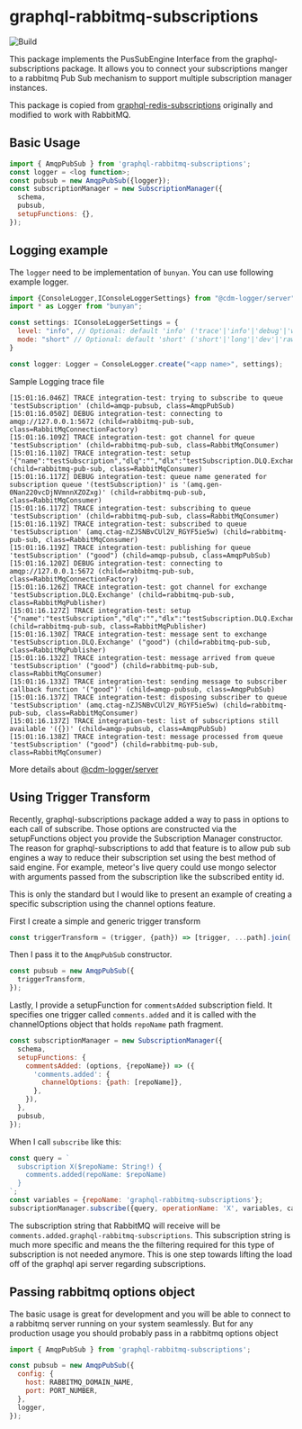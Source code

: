 # graphql-rabbitmq-subscriptions

![Build](https://github.com/sanar/sanar-graphql-subscriptions/workflows/Node.js%20CI/badge.svg)

This package implements the PusSubEngine Interface from the graphql-subscriptions package. 
It allows you to connect your subscriptions manger to a rabbitmq Pub Sub mechanism to support 
multiple subscription manager instances.

This package is copied from [graphql-redis-subscriptions](https://github.com/davidyaha/graphql-redis-subscriptions) originally and modified to work with RabbitMQ.
   
## Basic Usage

```javascript
import { AmqpPubSub } from 'graphql-rabbitmq-subscriptions';
const logger = <log function>;
const pubsub = new AmqpPubSub({logger});
const subscriptionManager = new SubscriptionManager({
  schema,
  pubsub,
  setupFunctions: {},
});
```

## Logging example

The `logger` need to be implementation of `bunyan`. You can use following example logger.

```javascript
import {ConsoleLogger,IConsoleLoggerSettings} from "@cdm-logger/server";
import * as Logger from "bunyan";

const settings: IConsoleLoggerSettings = {
  level: "info", // Optional: default 'info' ('trace'|'info'|'debug'|'warn'|'error'|'fatal')
  mode: "short" // Optional: default 'short' ('short'|'long'|'dev'|'raw')
}

const logger: Logger = ConsoleLogger.create("<app name>", settings);
```

Sample Logging trace file
```
[15:01:16.046Z] TRACE integration-test: trying to subscribe to queue 'testSubscription' (child=amqp-pubsub, class=AmqpPubSub)
[15:01:16.050Z] DEBUG integration-test: connecting to amqp://127.0.0.1:5672 (child=rabbitmq-pub-sub, class=RabbitMqConnectionFactory)
[15:01:16.109Z] TRACE integration-test: got channel for queue 'testSubscription' (child=rabbitmq-pub-sub, class=RabbitMqConsumer)
[15:01:16.110Z] TRACE integration-test: setup '{"name":"testSubscription","dlq":"","dlx":"testSubscription.DLQ.Exchange"}' (child=rabbitmq-pub-sub, class=RabbitMqConsumer)
[15:01:16.117Z] DEBUG integration-test: queue name generated for subscription queue '(testSubscription)' is '(amq.gen-0Nan220vcDjNVmnnXZOZxg)' (child=rabbitmq-pub-sub, class=RabbitMqConsumer)
[15:01:16.117Z] TRACE integration-test: subscribing to queue 'testSubscription' (child=rabbitmq-pub-sub, class=RabbitMqConsumer)
[15:01:16.119Z] TRACE integration-test: subscribed to queue 'testSubscription' (amq.ctag-nZJSNBvCUl2V_RGYF5ie5w) (child=rabbitmq-pub-sub, class=RabbitMqConsumer)
[15:01:16.119Z] TRACE integration-test: publishing for queue 'testSubscription' ("good") (child=amqp-pubsub, class=AmqpPubSub)
[15:01:16.120Z] DEBUG integration-test: connecting to amqp://127.0.0.1:5672 (child=rabbitmq-pub-sub, class=RabbitMqConnectionFactory)
[15:01:16.126Z] TRACE integration-test: got channel for exchange 'testSubscription.DLQ.Exchange' (child=rabbitmq-pub-sub, class=RabbitMqPublisher)
[15:01:16.127Z] TRACE integration-test: setup '{"name":"testSubscription","dlq":"","dlx":"testSubscription.DLQ.Exchange"}' (child=rabbitmq-pub-sub, class=RabbitMqPublisher)
[15:01:16.130Z] TRACE integration-test: message sent to exchange 'testSubscription.DLQ.Exchange' ("good") (child=rabbitmq-pub-sub, class=RabbitMqPublisher)
[15:01:16.132Z] TRACE integration-test: message arrived from queue 'testSubscription' ("good") (child=rabbitmq-pub-sub, class=RabbitMqConsumer)
[15:01:16.133Z] TRACE integration-test: sending message to subscriber callback function '("good")' (child=amqp-pubsub, class=AmqpPubSub)
[15:01:16.137Z] TRACE integration-test: disposing subscriber to queue 'testSubscription' (amq.ctag-nZJSNBvCUl2V_RGYF5ie5w) (child=rabbitmq-pub-sub, class=RabbitMqConsumer)
[15:01:16.137Z] TRACE integration-test: list of subscriptions still available '({})' (child=amqp-pubsub, class=AmqpPubSub)
[15:01:16.138Z] TRACE integration-test: message processed from queue 'testSubscription' ("good") (child=rabbitmq-pub-sub, class=RabbitMqConsumer)
```
More details about [@cdm-logger/server](https://github.com/cdmbase/cdm-logger)

## Using Trigger Transform

Recently, graphql-subscriptions package added a way to pass in options to each call of subscribe.
Those options are constructed via the setupFunctions object you provide the Subscription Manager constructor.
The reason for graphql-subscriptions to add that feature is to allow pub sub engines a way to reduce their subscription set using the best method of said engine.
For example, meteor's live query could use mongo selector with arguments passed from the subscription like the subscribed entity id.

This is only the standard but I would like to present an example of creating a specific subscription using the channel options feature.

First I create a simple and generic trigger transform 
```javascript
const triggerTransform = (trigger, {path}) => [trigger, ...path].join('.');
```

Then I pass it to the `AmqpPubSub` constructor.
```javascript
const pubsub = new AmqpPubSub({
  triggerTransform,
});
```
Lastly, I provide a setupFunction for `commentsAdded` subscription field.
It specifies one trigger called `comments.added` and it is called with the channelOptions object that holds `repoName` path fragment.
```javascript
const subscriptionManager = new SubscriptionManager({
  schema,
  setupFunctions: {
    commentsAdded: (options, {repoName}) => ({
      'comments.added': {
        channelOptions: {path: [repoName]},
      },
    }),
  },
  pubsub,
});
```

When I call `subscribe` like this:
```javascript
const query = `
  subscription X($repoName: String!) {
    comments.added(repoName: $repoName)
  }
`;
const variables = {repoName: 'graphql-rabbitmq-subscriptions'};
subscriptionManager.subscribe({query, operationName: 'X', variables, callback});
```

The subscription string that RabbitMQ will receive will be `comments.added.graphql-rabbitmq-subscriptions`.
This subscription string is much more specific and means the the filtering required for this type of subscription is not needed anymore.
This is one step towards lifting the load off of the graphql api server regarding subscriptions.

## Passing rabbitmq options object

The basic usage is great for development and you will be able to connect to a rabbitmq server running on your system seamlessly.
But for any production usage you should probably pass in a rabbitmq options object
 
```javascript
import { AmqpPubSub } from 'graphql-rabbitmq-subscriptions';

const pubsub = new AmqpPubSub({
  config: {
    host: RABBITMQ_DOMAIN_NAME,
    port: PORT_NUMBER,
  },
  logger,
});
```
